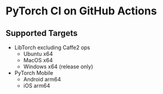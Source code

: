 # PyTorch CI on GitHub Actions

## Supported Targets

- LibTorch excluding Caffe2 ops
  - Ubuntu x64
  - MacOS x64
  - Windows x64 (release only)
- PyTorch Mobile
  - Android arm64
  - iOS arm64
